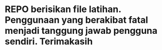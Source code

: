 # REPO berisikan file latihan. Penggunaan yang berakibat fatal menjadi tanggung jawab pengguna sendiri. Terimakasih
